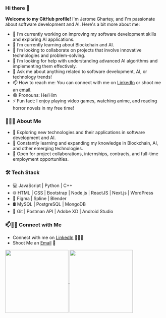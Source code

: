 ### Hi there 👋

**Welcome to my GitHub profile!** I'm Jerome Ghartey, and I'm passionate about software development and AI. Here's a bit more about me:

- 🔭 I’m currently working on improving my software development skills and exploring AI applications.
- 🌱 I’m currently learning about Blockchain and AI.
- 👯 I’m looking to collaborate on projects that involve innovative technologies and problem-solving.
- 🤔 I’m looking for help with understanding advanced AI algorithms and implementing them effectively.
- 💬 Ask me about anything related to software development, AI, or technology trends!
- 📫 How to reach me: You can connect with me on [LinkedIn](https://www.linkedin.com/in/gharteyjerome/) or shoot me an [email](mailto:gharteyjerome@gmail.com).
- 😄 Pronouns: He/Him
- ⚡ Fun fact: I enjoy playing video games, watching anime, and reading horror novels in my free time!

<h3> 👨🏻‍💻 About Me </h3>

- 🤔 Exploring new technologies and their applications in software development and AI.
- 🌱 Constantly learning and expanding my knowledge in Blockchain, AI, and other emerging technologies.
- 💼 Open for project collaborations, internships, contracts, and full-time employment opportunities.

<h3>🛠 Tech Stack</h3>

- 💻 JavaScript | Python | C++ 
- 🌐 HTML | CSS | Bootstrap | Node.js | ReactJS | Next.js | WordPress
- 🎨 Figma | Spline | Blender
- 🛢 MySQL | PostgreSQL | MongoDB
- 🔧 Git | Postman API | Adobe XD | Android Studio

### 📫🤝🏻 Connect with Me

- Connect with me on [LinkedIn](https://www.linkedin.com/in/gharteyjerome/) 👨🏻‍💻
- Shoot Me an [Email](mailto:ghhartey@gmail.com) 💌


<a href="https://github.com/jkghartey/github-readme-stats">
  <img height=200 align="center" src="https://github-readme-streak-stats.herokuapp.com/?user=JKGhartey&theme=default"  />
</a>
<a href="https://github.com/jkghartey/convoychat">
  <img height=200 align="center" src="https://github-readme-stats.vercel.app/api/top-langs?username=jkghartey&layout=compact&langs_count=8&card_width=420" />
</a>



